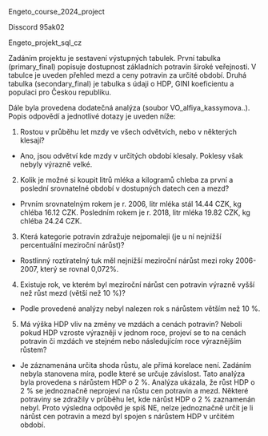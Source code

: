 Engeto_course_2024_project

Disscord 95ak02

Engeto_projekt_sql_cz

Zadáním projektu je sestavení výstupných tabulek. První tabulka (primary_final) popisuje dostupnost základních potravin široké veřejnosti. V tabulce je uveden přehled mezd a ceny potravin za určité období. Druhá tabulka (secondary_final) je tabulka s údaji o HDP, GINI koeficientu a populaci pro Českou republiku.

Dále byla provedena dodatečná analýza (soubor VO_alfiya_kassymova..). Popis odpovědí a jednotlivé dotazy je uveden níže:

1. Rostou v průběhu let mzdy ve všech odvětvích, nebo v některých klesají?
  -  Ano, jsou odvětví kde mzdy v určitých období klesaly. Poklesy však nebyly výrazně velké. 

2. Kolik je možné si koupit litrů mléka a kilogramů chleba za první a poslední srovnatelné období v dostupných datech cen a mezd?
  - Prvním srovnatelným rokem je r. 2006, litr mléka stál 14.44 CZK, kg chléba 16.12 CZK. Posledním rokem je r. 2018, litr mléka 19.82 CZK, kg chléba 24.24 CZK.
    
3. Která kategorie potravin zdražuje nejpomaleji (je u ní nejnižší percentuální meziroční nárůst)?
  - Rostlinný roztíratelný tuk měl nejnižší meziroční nárůst mezi roky 2006-2007, který se rovnal 0,072%.

4. Existuje rok, ve kterém byl meziroční nárůst cen potravin výrazně vyšší než růst mezd (větší než 10 %)?
  - Podle provedené analýzy nebyl nalezen rok s nárůstem větším než 10 %.
    
5. Má výška HDP vliv na změny ve mzdách a cenách potravin? Neboli pokud HDP vzroste výrazněji v jednom roce, projeví se to na cenách potravin či mzdách ve stejném nebo následujícím roce výraznějším růstem?
- Je záznamenána určita shoda růstu, ale přímá korelace není. Zadáním nebyla stanovena míra, podle které se určuje závislost. Tato analýza byla provedena s nárůstem HDP o 2 %. Analýza ukázala, že růst HDP o 2 % se jednoznačně neprojeví na růstu cen potravin a mezd. Některé potraviny se zdražily v průběhu let, kde nárůst HDP o 2 % zaznamenán nebyl. Proto výsledna odpověd je spíš NE, nelze jednoznačně určit je li nárůst cen potravin a mezd byl spojen s nárůstem HDP v určitém období. 



